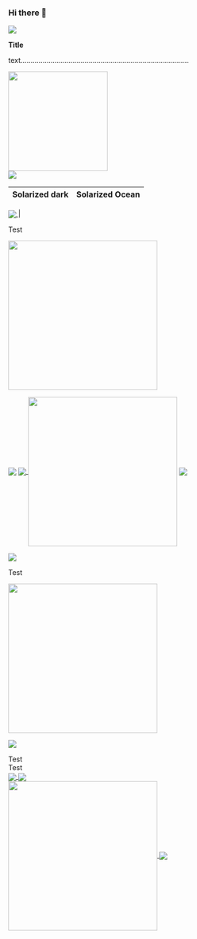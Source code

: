 ### Hi there 👋

<!--
**LariWa/LariWa** is a ✨ _special_ ✨ repository because its `README.md` (this file) appears on your GitHub profile.

Here are some ideas to get you started:

- 🔭 I’m currently working on ...
- 🌱 I’m currently learning ...
- 👯 I’m looking to collaborate on ...
- 🤔 I’m looking for help with ...
- 💬 Ask me about ...
- 📫 How to reach me: ...
- 😄 Pronouns: ...
- ⚡ Fun fact: ...
-->

<a href="https://github.com/anuraghazra/github-readme-stats">
  <img align="center" src="https://github-readme-stats.vercel.app/api/pin/?username=anuraghazra&repo=github-readme-stats" />
</a>
<a>
 <div>
<p><b>Title</b></p>
  <p>text....................................................................................</p>
  <div>
 <img align="center"  width="200" src="https://user-images.githubusercontent.com/40071882/161981801-34056058-17d2-4bda-b045-655804ec9484.PNG"/>
   </div> 
   <img align="center"  src="https://github-readme-stats.vercel.app/api/pin/?username=LariWa&repo=Traili" />
  
 </div>
</a>

Solarized dark             |  Solarized Ocean
:-------------------------:|:-------------------------:
 <a float="left" href="https://github.com/anuraghazra/github-readme-stats">
  <img align="center" src="https://github-readme-stats.vercel.app/api/pin/?username=anuraghazra&repo=github-readme-stats" />
</a>  |   <div float="left" width="600px">
    <p>Test<p>
   <img align="center"  width="300" src="https://user-images.githubusercontent.com/40071882/161981801-34056058-17d2-4bda-b045-655804ec9484.PNG"/>
    </div>
    <img align="center" src="https://github-readme-stats.vercel.app/api/pin/?username=anuraghazra&repo=convoychat" />

<a href="https://github.com/anuraghazra/github-readme-stats">
  <img align="center" src="https://github-readme-stats.vercel.app/api/pin/?username=anuraghazra&repo=github-readme-stats" />
</a>
<span width="600px">
   <img align="center"  width="300" src="https://user-images.githubusercontent.com/40071882/161981801-34056058-17d2-4bda-b045-655804ec9484.PNG"/>
  <img align="center" src="https://github-readme-stats.vercel.app/api/pin/?username=anuraghazra&repo=convoychat" />
 </span>
 
 <p float="left">
  <a float="left" href="https://github.com/anuraghazra/github-readme-stats">
  <img align="center" src="https://github-readme-stats.vercel.app/api/pin/?username=anuraghazra&repo=github-readme-stats" />
</a>
  <div float="left" width="600px">
    <p>Test<p>
   <img align="center"  width="300" src="https://user-images.githubusercontent.com/40071882/161981801-34056058-17d2-4bda-b045-655804ec9484.PNG"/>
    </div>
    <img align="center" src="https://github-readme-stats.vercel.app/api/pin/?username=anuraghazra&repo=convoychat" />
</p>
<div float="left"><div  float="left">Test</div><div  float="left">Test</div></div>

<a href="https://github.com/anuraghazra/github-readme-stats">
  <img align="center" src="https://github-readme-stats.vercel.app/api/pin/?username=anuraghazra&repo=github-readme-stats" />
</a>
<a href="https://github.com/anuraghazra/convoychat">
  <img align="center" src="https://github-readme-stats.vercel.app/api/pin/?username=anuraghazra&repo=convoychat" />
</a>
<br/>
<a href="https://github.com/anuraghazra/github-readme-stats">
   <img align="center"  width="300" src="https://user-images.githubusercontent.com/40071882/161981801-34056058-17d2-4bda-b045-655804ec9484.PNG"/>
</a>
<a href="https://github.com/anuraghazra/convoychat">
  <img align="center" src="https://github-readme-stats.vercel.app/api/pin/?username=anuraghazra&repo=convoychat" />
</a>
